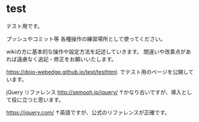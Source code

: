 # test
テスト用です。

プッシュやコミット等
各種操作の練習場所として使ってください。

wikiの方に基本的な操作や設定方法を記述していきます。
間違いや改善点があれば遠慮なく追記・修正をお願いいたします。


https://dojo-webedge.github.io/test/testhtml.
でテスト用のページを公開しています。

jQuery リファレンス
http://semooh.jp/jquery/
↑かなり古いですが、導入として役に立つと思います。

https://jquery.com/
↑英語ですが、公式のリファレンスが正確です。
